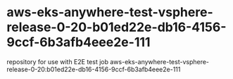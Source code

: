 # aws-eks-anywhere-test-vsphere-release-0-20-b01ed22e-db16-4156-9ccf-6b3afb4eee2e-111
repository for use with E2E test job aws-eks-anywhere-test-vsphere-release-0-20:b01ed22e-db16-4156-9ccf-6b3afb4eee2e-111
